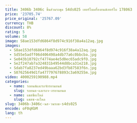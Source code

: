 ```yaml
---
title: 3406b 3406c ชิ้นส่วนรถขุด S4ds025 เทอร์โบเครื่องยนต์เทอร์โบ 178063
price: '23705.74'
price_original: '25767.09'
currency: THB
discount: 8%
rating: 5
volume: 58
image: S8ae153dfd6864f8d974c916f38a4a12aq.jpg
images:
  - S8ae153dfd6864f8d974c916f38a4a12aq.jpg
  - Sd55e5adff06d406498a4db77a6c0bbcba.jpg
  - Se043b10792cf4774ae4e5d0ec65adc9fO.jpg
  - Se2f247ab7a324831b49544d8bca31e218.jpg
  - Sdab7fa8237ed49baaa62bd3fb87583f6n.jpg
  - S07625649d1fa477797678893c3a69255m.jpg
video: 4000259190988.mp4
categories:
  - name: รถยนต์และรถจักรยานยนต์
    slug: รถยนต-และรถจ-กรยานยนต
  - name: แชสซีอะไหล่
    slug: แชสซ-อะไหล
slug: 3406b-3406c-นส-วนรถข-s4ds025
encode: oF0qKbM
lang: th
---
```

  